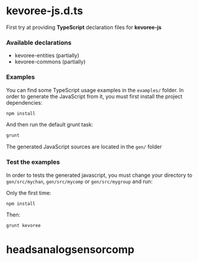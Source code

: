 # kevoree-js.d.ts
First try at providing **TypeScript** declaration files for **kevoree-js**

### Available declarations
- kevoree-entities (partially)
- kevoree-commons (partially)

### Examples
You can find some TypeScript usage examples in the `examples/` folder.
In order to generate the JavaScript from it, you must first install the project dependencies:

```sh
npm install
```

And then run the default grunt task:
```sh
grunt
```
The generated JavaScript sources are located in the `gen/` folder

### Test the examples
In order to tests the generated javascript, you must change your directory to `gen/src/mychan`, `gen/src/mycomp`
or `gen/src/mygroup` and run:

Only the first time:
```sh
npm install
```

Then:
```sh
grunt kevoree
```
# headsanalogsensorcomp
